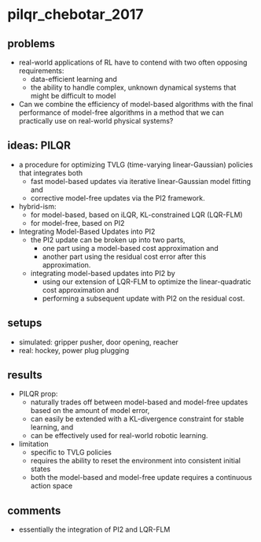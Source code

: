 # pilqr_chebotar_2017

## problems
* real-world applications of RL have to contend with two often opposing requirements: 
  * data-efficient learning and 
  * the ability to handle complex, unknown dynamical systems that might be difficult to model
* Can we combine the efficiency of model-based algorithms with 
the final performance of model-free algorithms in a method that
we can practically use on real-world physical systems?

## ideas: PILQR
* a procedure for optimizing TVLG (time-varying linear-Gaussian) policies that integrates both 
  * fast model-based updates via iterative linear-Gaussian model fitting and 
  * corrective model-free updates via the PI2 framework.
* hybrid-ism: 
  * for model-based, based on iLQR, KL-constrained LQR (LQR-FLM)
  * for model-free, based on PI2
* Integrating Model-Based Updates into PI2
  * the PI2 update can be broken up into two parts, 
    * one part using a model-based cost approximation and 
    * another part using the residual cost error after this approximation. 
  * integrating model-based updates into PI2 by 
    * using our extension of LQR-FLM to optimize the linear-quadratic cost approximation and 
    * performing a subsequent update with PI2 on the residual cost.
    
## setups
* simulated: gripper pusher, door opening, reacher
* real: hockey, power plug plugging

## results
* PILQR prop:
   * naturally trades off between model-based and model-free updates based on the amount of model error, 
   * can easily be extended with a KL-divergence constraint for stable learning, and 
   * can be effectively used for real-world robotic learning.
* limitation
  * specific to TVLG policies
  * requires the ability to reset the environment into consistent initial states
  * both the model-based and model-free update requires a continuous action space
  
## comments
* essentially the integration of PI2 and LQR-FLM
